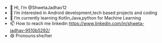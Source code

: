 - 👋 Hi, I’m @ShwetaJadhav12
- 👀 I’m interested in Android development,tech based projects and coding
- 🌱 I’m currently learning  Kotlin,Java,python for Machine Learning
- 📫 How to reach me linkedin https://www.linkedin.com/in/shweta-jadhav-9510b5292/
- 😄 Pronouns:she/her
